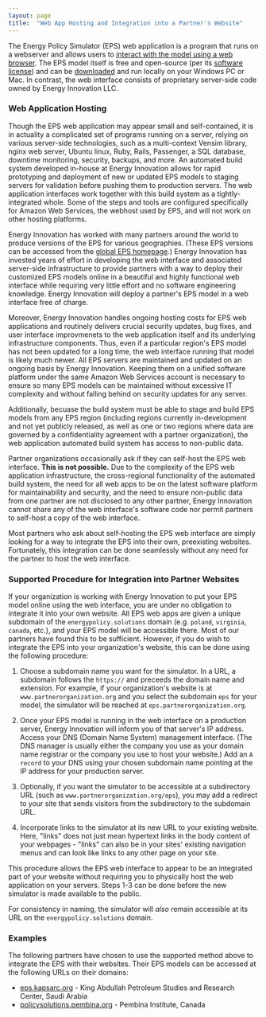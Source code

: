 ```yaml
---
layout: page
title:  "Web App Hosting and Integration into a Partner's Website"
---
```


The Energy Policy Simulator (EPS) web application is a program that runs on a webserver and allows users to [interact with the model using a web browser](online-model-tutorial.html).  The EPS model itself is free and open-source (per its [software license](software-license.html)) and can be [downloaded](download.html) and run locally on your Windows PC or Mac.  In contrast, the web interface consists of proprietary server-side code owned by Energy Innovation LLC.

### Web Application Hosting

Though the EPS web application may appear small and self-contained, it is in actuality a complicated set of programs running on a server, relying on various server-side technologies, such as a multi-context Vensim library, nginx web server, Ubuntu linux, Ruby, Rails, Passenger, a SQL database, downtime monitoring, security, backups, and more.  An automated build system developed in-house at Energy Innovation allows for rapid prototyping and deployment of new or updated EPS models to staging servers for validation before pushing them to production servers.  The web application interfaces work together with this build system as a tightly-integrated whole.  Some of the steps and tools are configured specifically for Amazon Web Services, the webhost used by EPS, and will not work on other hosting platforms.

Energy Innovation has worked with many partners around the world to produce versions of the EPS for various geographies.  (These EPS versions can be accessed from the [global EPS homepage](https://www.energypolicy.solutions).)  Energy Innovation has invested years of effort in developing the web interface and associated server-side infrastructure to provide partners with a way to deploy their customized EPS models online in a beautiful and highly functional web interface while requiring very little effort and no software engineering knowledge.  Energy Innovation will deploy a partner's EPS model in a web interface free of charge.

Moreover, Energy Innovation handles ongoing hosting costs for EPS web applications and routinely delivers crucial security updates, bug fixes, and user interface improvmenets to the web application itself and its underlying infrastructure components.  Thus, even if a particular region's EPS model has not been updated for a long time, the web interface running that model is likely much newer.  All EPS servers are maintained and updated on an ongoing basis by Energy Innovation.  Keeping them on a unified software platform under the same Amazon Web Services account is necessary to ensure so many EPS models can be maintained without excessive IT complexity and without falling behind on security updates for any server.

Additionally, becuase the build system must be able to stage and build EPS models from any EPS region (including regions currently in-development and not yet publicly released, as well as one or two regions where data are governed by a confidentiality agreement with a partner organization), the web application automated build system has access to non-public data.

Partner organizations occasionally ask if they can self-host the EPS web interface.  **This is not possible.**  Due to the complexity of the EPS web application infrastructure, the cross-regional functionality of the automated build system, the need for all web apps to be on the latest software platform for maintainability and security, and the need to ensure non-public data from one partner are not disclosed to any other partner, Energy Innovation cannot share any of the web interface's software code nor permit partners to self-host a copy of the web interface.

Most partners who ask about self-hosting the EPS web interface are simply looking for a way to integrate the EPS into their own, preexisting websites.  Fortunately, this integration can be done seamlessly without any need for the partner to host the web interface.

### Supported Procedure for Integration into Partner Websites

If your organization is working with Energy Innovation to put your EPS model online using the web interface, you are under no obligation to integrate it into your own website.  All EPS web apps are given a unique subdomain of the `energypolicy.solutions` domain (e.g. `poland`, `virginia`, `canada`, etc.), and your EPS model will be accessible there.  Most of our partners have found this to be sufficient.  However, if you do wish to integrate the EPS into your organization's website, this can be done using the following procedure:

1. Choose a subdomain name you want for the simulator.  In a URL, a subdomain follows the `https://` and preceeds the domain name and extension.  For example, if your organization's website is at `www.partnerorganization.org` and you select the subdomain `eps` for your model, the simulator will be reached at `eps.partnerorganization.org`.

2. Once your EPS model is running in the web interface on a production server, Energy Innovation will inform you of that server's IP address.  Access your DNS (Domain Name System) management interface.  (The DNS manager is usually either the company you use as your domain name registrar or the company you use to host your website.)  Add an `A record` to your DNS using your chosen subdomain name pointing at the IP address for your production server.

3. Optionally, if you want the simulator to be accessible at a subdirectory URL (such as `www.partnerorganization.org/eps`), you may add a redirect to your site that sends visitors from the subdirectory to the subdomain URL.

4. Incorporate links to the simulator at its new URL to your existing website.  Here, "links" does not just mean hypertext links in the body content of your webpages - "links" can also be in your sites' existing navigation menus and can look like links to any other page on your site.

This procedure allows the EPS web interface to appear to be an integrated part of your website without requiring you to physically host the web application on your servers.  Steps 1-3 can be done before the new simulator is made available to the public.

For consistency in naming, the simulator will *also* remain accessible at its URL on the `energypolicy.solutions` domain.

### Examples

The following partners have chosen to use the supported method above to integrate the EPS with their websites.  Their EPS models can be accessed at the following URLs on their domains:

* [eps.kapsarc.org](eps.kapsarc.org) - King Abdullah Petroleum Studies and Research Center, Saudi Arabia
* [policysolutions.pembina.org](policysolutions.pembina.org) - Pembina Institute, Canada
